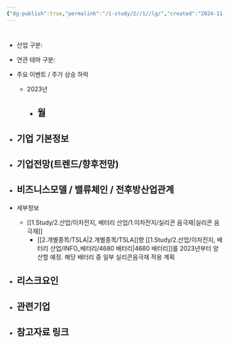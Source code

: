 ```yaml
---
{"dg-publish":true,"permalink":"/1-study/2//1//lg/","created":"2024-11-20T21:02:27.567+09:00","updated":"2025-06-03T20:07:21.266+09:00"}
---
```


#

- 산업 구분:


- 연관 테마 구분: 



- 주요 이벤트  /  주가 상승 하락
	- 2023년
		- 월
			- 




- 기업 기본정보
	- 





 - 기업전망(트렌드/향후전망)
	- 





- 비즈니스모델 / 밸류체인 / 전후방산업관계
	- 





- 세부정보
	- [[1.Study/2.산업/이차전지, 배터리 산업/1.이차전지/실리콘 음극재\|실리콘 음극재]]
		-  [[2.개별종목/TSLA\|2.개별종목/TSLA]]향 [[1.Study/2.산업/이차전지, 배터리 산업/INFO_배터리/4680 배터리\|4680 배터리]]를 2023년부터 양산할 예정. 해당 배터리 중 일부 실리콘음극재 적용 계획 





- 리스크요인
	- 





- 관련기업
	- 




- 참고자료 링크
	- 
